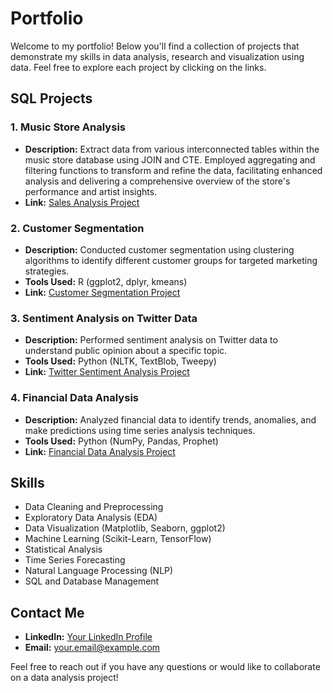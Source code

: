 # Portfolio

Welcome to my portfolio! Below you'll find a collection of projects that demonstrate my skills in data analysis, research and visualization using data. Feel free to explore each project by clicking on the links.

## SQL Projects

### 1. Music Store Analysis
- **Description:** Extract data from various interconnected tables within the music store database using JOIN and CTE. Employed aggregating and filtering functions to transform and refine the data, facilitating enhanced analysis and delivering a comprehensive overview of the store's performance and artist insights.
- **Link:** [Sales Analysis Project](link-to-(https://github.com/harshgoyal961/Music_Store_Analysis))

### 2. Customer Segmentation
- **Description:** Conducted customer segmentation using clustering algorithms to identify different customer groups for targeted marketing strategies.
- **Tools Used:** R (ggplot2, dplyr, kmeans)
- **Link:** [Customer Segmentation Project](link-to-customer-segmentation)

### 3. Sentiment Analysis on Twitter Data
- **Description:** Performed sentiment analysis on Twitter data to understand public opinion about a specific topic.
- **Tools Used:** Python (NLTK, TextBlob, Tweepy)
- **Link:** [Twitter Sentiment Analysis Project](link-to-twitter-sentiment-analysis)

### 4. Financial Data Analysis
- **Description:** Analyzed financial data to identify trends, anomalies, and make predictions using time series analysis techniques.
- **Tools Used:** Python (NumPy, Pandas, Prophet)
- **Link:** [Financial Data Analysis Project](link-to-financial-data-analysis)

## Skills
- Data Cleaning and Preprocessing
- Exploratory Data Analysis (EDA)
- Data Visualization (Matplotlib, Seaborn, ggplot2)
- Machine Learning (Scikit-Learn, TensorFlow)
- Statistical Analysis
- Time Series Forecasting
- Natural Language Processing (NLP)
- SQL and Database Management

## Contact Me
- **LinkedIn:** [Your LinkedIn Profile](link-to-linkedin)
- **Email:** your.email@example.com

Feel free to reach out if you have any questions or would like to collaborate on a data analysis project!
